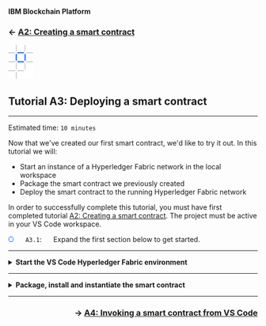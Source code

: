 **IBM Blockchain Platform**

<h3 align='left'>← <a href='./a2.md'><b>A2: Creating a smart contract</b></a></h3> 

<img src="./images/ibp.png" alt="IBM Blockchain Platform"></img>
## **Tutorial A3: Deploying a smart contract**

---

Estimated time: `10 minutes`

Now that we've created our first smart contract, we'd like to try it out. In this tutorial we will:

* Start an instance of a Hyperledger Fabric network in the local workspace
* Package the smart contract we previously created
* Deploy the smart contract to the running Hyperledger Fabric network

In order to successfully complete this tutorial, you must have first completed tutorial <a href='./a2.md'>A2: Creating a smart contract</a>. The project must be active in your VS Code workspace.

<img src="./images/bullet.png" alt="[]"></img> &nbsp;&nbsp;&nbsp;&nbsp; `A3.1`: &nbsp;&nbsp;&nbsp;&nbsp;
Expand the first section below to get started.


---
<details>
<summary><b>Start the VS Code Hyperledger Fabric environment</b></summary>

<img src="./images/bullet.png" alt="[]"></img> &nbsp;&nbsp;&nbsp;&nbsp; `A3.2`: &nbsp;&nbsp;&nbsp;&nbsp;
Click on the IBM Blockchain Platform icon in the activity bar to show the blockchain side bar.

<img src="./images/a2.2-a3.2.png" alt="IBM Blockchain Platform side bar"></img>


<br><h3 align='left'>The Fabric Environments view</h3>

The IBM Blockchain Platform VS Code Extension helps you test your smart contracts in a Hyperledger Fabric network. The extension comes with a pre-configured one organization network that runs on your local machine ("1 Org Local Fabric"). You can connect to IBM Cloud and other remote networks too; we will do this in a later tutorial.

The available networks are shown in the Fabric Environments view.

<img src="./images/a3.3.1.png" alt="Fabric Environments view"></img>

We'll see later how this view also allows you to configure more realistic networks that also run entirely on your local machine. This allows you to check that your smart contract is functionally correct before you move to a more complex distributed network configuration. 

The required Hyperledger Fabric components are automatically downloaded and started when you select it.

<img src="./images/bullet.png" alt="[]"></img> &nbsp;&nbsp;&nbsp;&nbsp; `A3.3`: &nbsp;&nbsp;&nbsp;&nbsp;
In the Fabric Environments view, click "*1 Org Local Fabric  O  (click to start)*"

This will download and start the embedded instance of Hyperledger Fabric, and may take up to five minutes to complete.

<img src="./images/a3.3.2.png" alt="Local Fabric starting"></img>

When Hyperledger Fabric has fully initialized, the view will change to show the smart contracts, channels, nodes and organizations in the local environment.

<img src="./images/a3.3.3.png" alt="Local Fabric started"></img>

Each of these elements tells you what's configured in the connected environment:
* **Smart contracts** show the smart contracts that are available. They can be *installed*, which means that the code has been copied to the peers, and *instantiated*, which means that they are available to the network.
* **Channels** define the scope of each network, and form one method of choosing how organizations share data. We will look at channels in a later tutorial.
* **Nodes** are the Hyperledger Fabric components that make the system work. There are three types of nodes:
   * Peers which host ledgers and execute smart contracts
   * Orderers which assert transaction order and distribute blocks to peers
   * Certificate authorities which provide the means of identifying users and organizations on the network
* **Organizations** are the members of the blockchain network. Each organization will consist of many different users and types of users.


   > <br>
   > For more about the components that make up a Hyperledger Fabric network, see the <a href="https://hyperledger-fabric.readthedocs.io/en/latest/key_concepts.html">Hyperledger Fabric documentation</a>.
   > <br>&nbsp;
   
If you expand the various sections you'll see the various defaults for each of these elements:

* Four **nodes**: a single peer called *Org1Peer1*, an ordering node called *Orderer* and a certificate authority for each of the two organizations.
* Two **organizations**, with identifiers of 'OrdererMSP' and 'Org1MSP'. The former will own the orderer and the latter the peer; it is good practice to use separate organizations for orderer nodes and peers.
* There is a single default network **channel** called *mychannel*.
* By default there are no **smart contracts** installed or instantiated.



<img src="./images/a3.3.4.png" alt="Local Fabric defaults"></img>

> <br>
   > <b>Starting again?</b>
   > <br> If you ever need to start with a new Hyperledger Fabric instance, hover over the Fabric Environments view, click the ellipsis ('...') and select 'Teardown Fabric Environment'. Use with caution: this will completely wipe the Hyperledger Fabric instance and anything deployed to it. Development files in your workspace (e.g. smart contract projects) will remain.
   > <br>&nbsp;

<img src="./images/bullet.png" alt="[]"></img> &nbsp;&nbsp;&nbsp;&nbsp; `A3.4`: &nbsp;&nbsp;&nbsp;&nbsp;
Expand the next section of the tutorial to continue.

</details>

---

<details>
<summary><b>Package, install and instantiate the smart contract</b></summary>


We will now package, install and instantiate our smart contract into the local environment. It is possible to do this as three separate actions in the VS Code extension, or by just using the 'Instantiate' action, which will also do the package and install steps if necessary.

For simplicity, we will just use the single-step instantiate for now. When we explore the upgrade process in tutorial <a href='./a6.md'>A6: Upgrading a smart contract</a>, we will use the individual processes.

<img src="./images/bullet.png" alt="[]"></img> &nbsp;&nbsp;&nbsp;&nbsp; `A3.5`: &nbsp;&nbsp;&nbsp;&nbsp;
In the Fabric Environments view, click "Smart Contracts" -> "Instantiated" -> "+ Instantiate".

<img src="./images/a3.5.png" alt="Instantiate smart contract"></img>

IBM Blockchain Platform detects the smart contract project created in the previous tutorial.

<img src="./images/bullet.png" alt="[]"></img> &nbsp;&nbsp;&nbsp;&nbsp; `A3.6`: &nbsp;&nbsp;&nbsp;&nbsp;
In the Command Palette, click 'demo-contract'.

<img src="./images/a3.6.png" alt="Choose the package to install"></img>

It may take up to a minute to package and install the smart contract.

Before the smart contract is instantiated you will be prompted to enter the name of any required instantiation function.

<img src="./images/bullet.png" alt="[]"></img> &nbsp;&nbsp;&nbsp;&nbsp; `A3.7`: &nbsp;&nbsp;&nbsp;&nbsp;
In the Command Palette, press Enter when prompted for an instantiate function name.

<img src="./images/a3.7.png" alt="Enter any instantiation function"></img>

Private data is an advanced technique for sharing data between organizations. We will not be using that feature for now; it is the subject of a later tutorial.

<img src="./images/bullet.png" alt="[]"></img> &nbsp;&nbsp;&nbsp;&nbsp; `A3.8`: &nbsp;&nbsp;&nbsp;&nbsp;
In the Command Palette, click 'No' to not provide a private data collection configuration file.

<img src="./images/a3.8-a6.17.png" alt="No Private Data Collection configuration file"></img>

The endorsement policy determines which peers get to run the smart contract. As we only have one peer in our organization, we can accept the default.

<img src="./images/bullet.png" alt="[]"></img> &nbsp;&nbsp;&nbsp;&nbsp; `A3.9`: &nbsp;&nbsp;&nbsp;&nbsp;
In the Command Palette, click 'Default' to accept the default smart contract endorsement policy.

<img src="./images/a3.9.1-a6.18.1.png" alt="Default endorsement policy"></img>

Instantiation may take a further few minutes to complete.

When instantiation has completed you will see the new smart contract package listed in the Smart Contracts view, and also underneath the Instantiated section of the connected environment.

<img src="./images/a3.9.2.png" alt="Smart contract view after instantiate"></img>

<img src="./images/a3.9.3.png" alt="Fabric environments view after instantiate"></img>

The text after the '@' sign is the version; note that it is set to '0.0.1'. For TypeScript smart contracts, both the name and version are taken from the <i>package.json</i> file in the root of the smart contract project:

<img src="./images/a3.9.4.png" alt="Top of package.json"></img>

We will update this in a later tutorial.

Congratulations! You've successfully deployed your first smart contract on a Hyperledger Fabric network. As we're going to see, there's much more to do - but this is a great start.

<br><h3 align='left'>Summary</h3>

In this tutorial we started the built-in one organization Hyperledger Fabric network. We packaged our smart contract, installed it and instantiated it.

In the next tutorial we will exercise the smart contract, to see how it behaves inside the network.

</details>

---

<h3 align='right'> → <a href='./a4.md'><b>A4: Invoking a smart contract from VS Code</b></h3></a>
